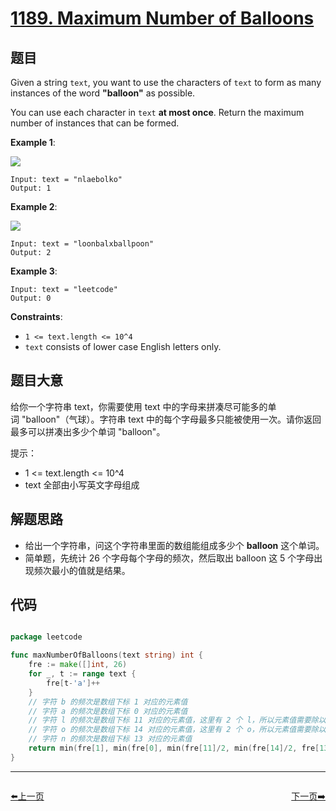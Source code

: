# [1189. Maximum Number of Balloons](https://leetcode.com/problems/maximum-number-of-balloons/)


## 题目

Given a string `text`, you want to use the characters of `text` to form as many instances of the word **"balloon"** as possible.

You can use each character in `text` **at most once**. Return the maximum number of instances that can be formed.

**Example 1**:

![](https://assets.leetcode.com/uploads/2019/09/05/1536_ex1_upd.JPG)

    Input: text = "nlaebolko"
    Output: 1

**Example 2**:

![](https://assets.leetcode.com/uploads/2019/09/05/1536_ex2_upd.JPG)

    Input: text = "loonbalxballpoon"
    Output: 2

**Example 3**:

    Input: text = "leetcode"
    Output: 0

**Constraints**:

- `1 <= text.length <= 10^4`
- `text` consists of lower case English letters only.


## 题目大意

给你一个字符串 text，你需要使用 text 中的字母来拼凑尽可能多的单词 "balloon"（气球）。字符串 text 中的每个字母最多只能被使用一次。请你返回最多可以拼凑出多少个单词 "balloon"。

提示：

- 1 <= text.length <= 10^4
- text 全部由小写英文字母组成

## 解题思路


- 给出一个字符串，问这个字符串里面的数组能组成多少个 **balloon** 这个单词。
- 简单题，先统计 26 个字母每个字母的频次，然后取出 balloon 这 5 个字母出现频次最小的值就是结果。


## 代码

```go

package leetcode

func maxNumberOfBalloons(text string) int {
	fre := make([]int, 26)
	for _, t := range text {
		fre[t-'a']++
	}
	// 字符 b 的频次是数组下标 1 对应的元素值
	// 字符 a 的频次是数组下标 0 对应的元素值
	// 字符 l 的频次是数组下标 11 对应的元素值，这里有 2 个 l，所以元素值需要除以 2
	// 字符 o 的频次是数组下标 14 对应的元素值，这里有 2 个 o，所以元素值需要除以 2
	// 字符 n 的频次是数组下标 13 对应的元素值
	return min(fre[1], min(fre[0], min(fre[11]/2, min(fre[14]/2, fre[13]))))
}

```


----------------------------------------------
<div style="display: flex;justify-content: space-between;align-items: center;">
<p><a href="https://books.halfrost.com/leetcode/ChapterFour/1100~1199/1185.Day-of-the-Week/">⬅️上一页</a></p>
<p><a href="https://books.halfrost.com/leetcode/ChapterFour/1100~1199/1190.Reverse-Substrings-Between-Each-Pair-of-Parentheses/">下一页➡️</a></p>
</div>
